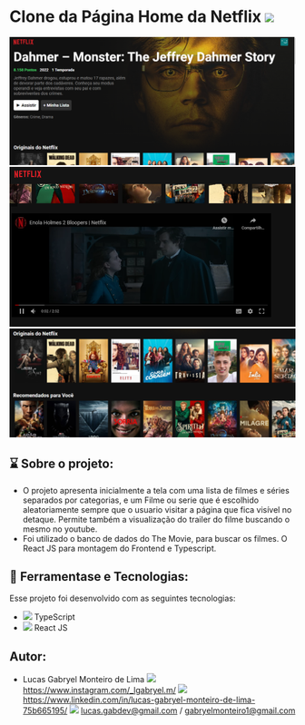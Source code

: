 # Clone da Página Home da Netflix  <img src="https://cdn-icons-png.flaticon.com/512/732/732228.png" width="30px"/>

<p align="center">
  <img alt="GitHub language count" src=https://github.com/LucasGabryellll/Netflix-Clone/blob/main/imageProjeto/header.png>
  <img alt="GitHub language count" src=https://github.com/LucasGabryellll/Netflix-Clone/blob/main/imageProjeto/play.png>
  <img alt="GitHub language count" src=https://github.com/LucasGabryellll/Netflix-Clone/blob/main/imageProjeto/scroll.png>

## ⌛ Sobre o projeto:
 - O projeto apresenta inicialmente a tela com uma lista de filmes e séries separados por categorias, e um Filme ou serie 
 que é escolhido aleatoriamente sempre que o usuario visitar a página que fica visível no detaque. Permite também a visualização do trailer do filme
 buscando o mesmo no youtube.
 - Foi utilizado o banco de dados do The Movie, para buscar os filmes. O React JS para montagem do Frontend e Typescript.

## 🚀 Ferramentase e Tecnologias:
Esse projeto foi desenvolvido com as seguintes tecnologias:
 - <img src="https://img.icons8.com/color/344/typescript.png" width="25px"> TypeScript
 - <img src="https://cdn-icons-png.flaticon.com/512/875/875209.png" width="25px"> React JS
 
## Autor:
 - Lucas Gabryel Monteiro de Lima
 <img src="https://cdn-icons-png.flaticon.com/512/2111/2111463.png" width="25px"/> https://www.instagram.com/_lgabryel.m/
 <img src="https://cdn-icons-png.flaticon.com/512/888/888853.png" width="25px"/> https://www.linkedin.com/in/lucas-gabryel-monteiro-de-lima-75b665195/
 <img src="https://cdn-icons-png.flaticon.com/512/3536/3536505.png" width="25px"/> lucas.gabdev@gmail.com / gabryelmonteiro1@gmail.com
  
